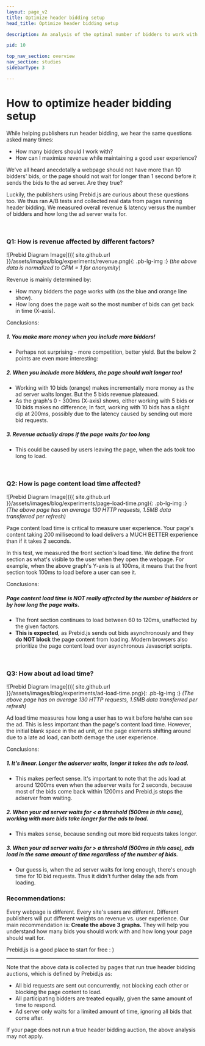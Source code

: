 ```yaml
---
layout: page_v2
title: Optimize header bidding setup
head_title: Optimize header bidding setup

description: An analysis of the optimal number of bidders to work with for header bidding, to optimize yield and user experience. 

pid: 10

top_nav_section: overview
nav_section: studies
sidebarType: 3

---
```




# How to optimize header bidding setup


While helping publishers run header bidding, we hear the same questions asked many times:

* How many bidders should I work with?
* How can I maximize revenue while maintaining a good user experience?

We've all heard anecdotally a webpage should not have more than 10 bidders' bids, or the page should not wait for longer than 1 second before it sends the bids to the ad server. Are they true? 

Luckily, the publishers using Prebid.js are curious about these questions too. We thus ran A/B tests and collected real data from pages running header bidding. We measured overall revenue & latency versus the number of bidders and how long the ad server waits for.

<br>

### Q1: How is revenue affected by different factors?

![Prebid Diagram Image]({{ site.github.url }}/assets/images/blog/experiments/revenue.png){: .pb-lg-img :}
(_the above data is normalized to CPM = 1 for anonymity_)

Revenue is mainly determined by:

* How many bidders the page works with (as the blue and orange line show).
* How long does the page wait so the most number of bids can get back in time (X-axis).

Conclusions:

##### 1. You make more money when you include more bidders!

* Perhaps not surprising - more competition, better yield. But the below 2 points are even more interesting:

##### 2. When you include more bidders, the page should wait longer too!

* Working with 10 bids (orange) makes incrementally more money as the ad server waits longer. But the 5 bids revenue plateaued.
* As the graph's 0 - 300ms (X-axis) shows, either working with 5 bids or 10 bids makes no difference; In fact, working with 10 bids has a slight dip at 200ms, possibly due to the latency caused by sending out more bid requests.


##### 3. Revenue actually drops if the page waits for too long

* This could be caused by users leaving the page, when the ads took too long to load. 

<br>

### Q2: How is page content load time affected?

![Prebid Diagram Image]({{ site.github.url }}/assets/images/blog/experiments/page-load-time.png){: .pb-lg-img :}
_(The above page has on average 130 HTTP requests, 1.5MB data transferred per refresh)_


Page content load time is critical to measure user experience. Your page's content taking 200 millisecond to load delivers a MUCH BETTER experience than if it takes 2 seconds. 

In this test, we measured the front section's load time. We define the front section as what's visible to the user when they open the webpage. For example, when the above graph's Y-axis is at 100ms, it means that the front section took 100ms to load before a user can see it.

Conclusions:

##### Page content load time is NOT really affected by the number of bidders or by how long the page waits.

* The front section continues to load between 60 to 120ms, unaffected by the given factors. 
* **This is expected**, as Prebid.js sends out bids asynchronously and they **do NOT block** the page content from loading. Modern browsers also prioritize the page content load over asynchronous Javascript scripts. 


<br>

### Q3: How about ad load time?

![Prebid Diagram Image]({{ site.github.url }}/assets/images/blog/experiments/ad-load-time.png){: .pb-lg-img :}
_(The above page has on average 130 HTTP requests, 1.5MB data transferred per refresh)_

Ad load time measures how long a user has to wait before he/she can see the ad. This is less important than the page's content load time. However, the initial blank space in the ad unit, or the page elements shifting around due to a late ad load, can both demage the user experience.

Conclusions:

##### 1. It's linear. Longer the adserver waits, longer it takes the ads to load.

* This makes perfect sense. It's important to note that the ads load at around 1200ms even when the adserver waits for 2 seconds, because most of the bids come back within 1200ms and Prebid.js stops the adserver from waiting.

##### 2. When your ad server waits for < a threshold (500ms in this case), working with more bids take longer for the ads to load. 

* This makes sense, because sending out more bid requests takes longer.

##### 3. When your ad server waits for > a threshold (500ms in this case), ads load in the same amount of time regardless of the number of bids.

* Our guess is, when the ad server waits for long enough, there's enough time for 10 bid requests. Thus it didn't further delay the ads from loading.



### Recommendations:

Every webpage is different. Every site's users are different. Different publishers will put different weights on revenue vs. user experience. Our main recommendation is: **Create the above 3 graphs.** They will help you understand how many bids you should work with and how long your page should wait for. 

Prebid.js is a good place to start for free : )

<hr class="half-rule">

Note that the above data is collected by pages that run true header bidding auctions, which is defined by Prebid.js as:

* All bid requests are sent out concurrently, not blocking each other or blocking the page content to load.
* All participating bidders are treated equally, given the same amount of time to respond.
* Ad server only waits for a limited amount of time, ignoring all bids that come after.

If your page does not run a true header bidding auction, the above analysis may not apply.


